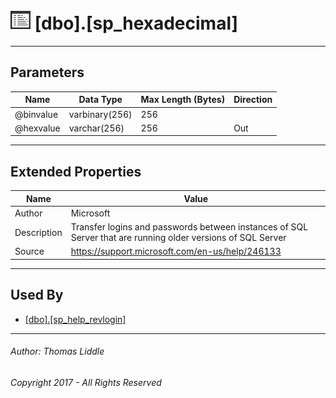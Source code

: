 #### 

# ![Stored Procedures](../../Images/StoredProcedure32.png) [dbo].[sp_hexadecimal]

---

## <a name="#parameters"></a>Parameters

| Name | Data Type | Max Length (Bytes) | Direction |
|---|---|---|---|
| @binvalue | varbinary(256) | 256 |  |
| @hexvalue | varchar(256) | 256 | Out |


---

## <a name="#extendedproperties"></a>Extended Properties

| Name | Value |
|---|---|
| Author | Microsoft |
| Description | Transfer logins and passwords between instances of SQL Server that are running older versions of SQL Server |
| Source | https://support.microsoft.com/en-us/help/246133 |


---

## <a name="#usedby"></a>Used By

* [[dbo].[sp_help_revlogin]](sp_help_revlogin.md)


---

###### Author:  Thomas Liddle

###### Copyright 2017 - All Rights Reserved

